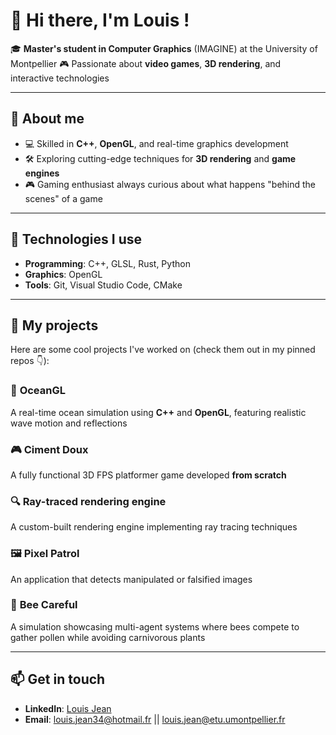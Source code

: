# 👋 Hi there, I'm Louis !

🎓 **Master's student in Computer Graphics** (IMAGINE) at the University of Montpellier
🎮 Passionate about **video games**, **3D rendering**, and interactive technologies

---

## 🚀 About me
- 💻 Skilled in **C++**, **OpenGL**, and real-time graphics development
- 🛠️ Exploring cutting-edge techniques for **3D rendering** and **game engines**
- 🎮 Gaming enthusiast always curious about what happens "behind the scenes" of a game

---

## 🔨 Technologies I use
- **Programming**: C++, GLSL, Rust, Python
- **Graphics**: OpenGL 
- **Tools**: Git, Visual Studio Code, CMake

---

## 📌 My projects
Here are some cool projects I've worked on (check them out in my pinned repos 👇):

### 🌊 **OceanGL**  
A real-time ocean simulation using **C++** and **OpenGL**, featuring realistic wave motion and reflections

### 🎮 **Ciment Doux**  
A fully functional 3D FPS platformer game developed **from scratch**
### 🔍 **Ray-traced rendering engine**  
A custom-built rendering engine implementing ray tracing techniques

### 🖼️ **Pixel Patrol**  
An application that detects manipulated or falsified images

### 🐝 **Bee Careful**  
A simulation showcasing multi-agent systems where bees compete to gather pollen while avoiding carnivorous plants

---

## 📫 Get in touch
- **LinkedIn**: [Louis Jean](https://www.linkedin.com/in/louis-jean-301826300)  
- **Email**: louis.jean34@hotmail.fr || louis.jean@etu.umontpellier.fr  
